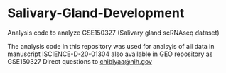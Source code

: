# Salivary-Gland-Development
Analysis code to analyze GSE150327 (Salivary gland scRNAseq dataset)

The analysis code in this repository was used for analsyis of all data in manuscript ISCIENCE-D-20-01304
also available in GEO repository as GSE150327
Direct questions to chiblyaa@nih.gov
